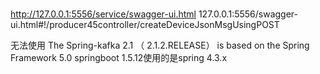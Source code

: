 #
http://127.0.0.1:5556/service/swagger-ui.html
127.0.0.1:5556/swagger-ui.html#!/producer45controller/createDeviceJsonMsgUsingPOST

无法使用
The Spring-kafka 2.1 （ <version>2.1.2.RELEASE</version>） is based on the Spring Framework 5.0
springboot 1.5.12使用的是spring 4.3.x